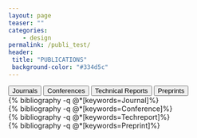 ```yaml
---
layout: page
teaser: ""
categories:
    - design
permalink: /publi_test/
header:
 title: "PUBLICATIONS"
 background-color: "#334d5c"
---
```

<div class="tab">
  <button class="tablinks" onclick="clickTab(event, 'journal')" id="defaultOpen">Journals</button>
  <button class="tablinks" onclick="clickTab(event, 'conference')">Conferences</button>
  <button class="tablinks" onclick="clickTab(event, 'techreport')">Technical Reports</button>
  <button class="tablinks" onclick="clickTab(event, 'preprint')">Preprints</button>
</div>
<div markdown="1" id="journal" class="tabcontent">
{% bibliography -q @*[keywords=Journal]%}
</div>
<div markdown="1" id="conference" class="tabcontent">
{% bibliography -q @*[keywords=Conference]%}
</div>
<div markdown="1" id="techreport" class="tabcontent">
{% bibliography -q @*[keywords=Techreport]%}
</div>
<div markdown="1" id="preprint" class="tabcontent">
{% bibliography -q @*[keywords=Preprint]%}
</div>

